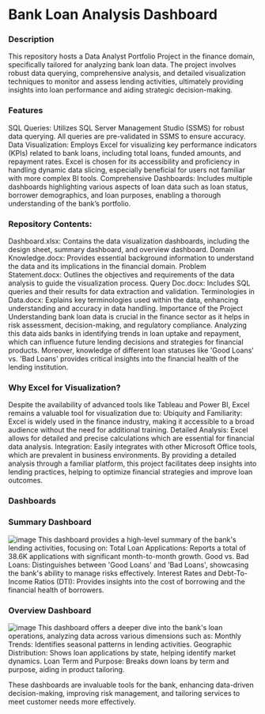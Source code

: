 # Bank Loan Analysis Dashboard
### Description
This repository hosts a Data Analyst Portfolio Project in the finance domain, specifically tailored for analyzing bank loan data. The project involves robust data querying, comprehensive analysis, and detailed visualization techniques to monitor and assess lending activities, ultimately providing insights into loan performance and aiding strategic decision-making.

### Features
SQL Queries: Utilizes SQL Server Management Studio (SSMS) for robust data querying. All queries are pre-validated in SSMS to ensure accuracy.
Data Visualization: Employs Excel for visualizing key performance indicators (KPIs) related to bank loans, including total loans, funded amounts, and repayment rates. Excel is chosen for its accessibility and proficiency in handling dynamic data slicing, especially beneficial for users not familiar with more complex BI tools.
Comprehensive Dashboards: Includes multiple dashboards highlighting various aspects of loan data such as loan status, borrower demographics, and loan purposes, enabling a thorough understanding of the bank’s portfolio.

### Repository Contents:
Dashboard.xlsx: Contains the data visualization dashboards, including the design sheet, summary dashboard, and overview dashboard.
Domain Knowledge.docx: Provides essential background information to understand the data and its implications in the financial domain.
Problem Statement.docx: Outlines the objectives and requirements of the data analysis to guide the visualization process.
Query Doc.docx: Includes SQL queries and their results for data extraction and validation.
Terminologies in Data.docx: Explains key terminologies used within the data, enhancing understanding and accuracy in data handling.
Importance of the Project
Understanding bank loan data is crucial in the finance sector as it helps in risk assessment, decision-making, and regulatory compliance. Analyzing this data aids banks in identifying trends in loan uptake and repayment, which can influence future lending decisions and strategies for financial products. Moreover, knowledge of different loan statuses like 'Good Loans' vs. 'Bad Loans' provides critical insights into the financial health of the lending institution.

### Why Excel for Visualization?
Despite the availability of advanced tools like Tableau and Power BI, Excel remains a valuable tool for visualization due to:
Ubiquity and Familiarity: Excel is widely used in the finance industry, making it accessible to a broad audience without the need for additional training.
Detailed Analysis: Excel allows for detailed and precise calculations which are essential for financial data analysis.
Integration: Easily integrates with other Microsoft Office tools, which are prevalent in business environments.
By providing a detailed analysis through a familiar platform, this project facilitates deep insights into lending practices, helping to optimize financial strategies and improve loan outcomes.

### Dashboards
### Summary Dashboard
![image](https://github.com/user-attachments/assets/16960640-1540-45ef-b0ca-f2e35b4d1ff8)
This dashboard provides a high-level summary of the bank's lending activities, focusing on:
Total Loan Applications: Reports a total of 38.6K applications with significant month-to-month growth.
Good vs. Bad Loans: Distinguishes between 'Good Loans' and 'Bad Loans', showcasing the bank's ability to manage risks effectively.
Interest Rates and Debt-To-Income Ratios (DTI): Provides insights into the cost of borrowing and the financial health of borrowers.

### Overview Dashboard
![image](https://github.com/user-attachments/assets/6f2ba262-628f-4859-8083-ddb2212a98ad)
This dashboard offers a deeper dive into the bank's loan operations, analyzing data across various dimensions such as:
Monthly Trends: Identifies seasonal patterns in lending activities.
Geographic Distribution: Shows loan applications by state, helping identify market dynamics.
Loan Term and Purpose: Breaks down loans by term and purpose, aiding in product tailoring.

These dashboards are invaluable tools for the bank, enhancing data-driven decision-making, improving risk management, and tailoring services to meet customer needs more effectively.
